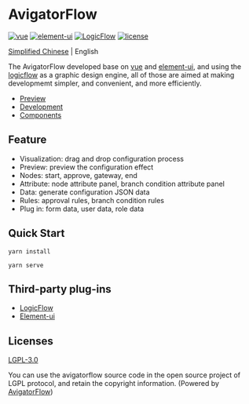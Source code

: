 # AvigatorFlow

<p>
  <a href="https://github.com/vuejs/vue">
    <img src="https://img.shields.io/badge/vue-2.6.11-brightgreen.svg" alt="vue"></a>
  <a href="https://github.com/ElemeFE/element">
    <img src="https://img.shields.io/badge/element--ui-2.15.1-brightgreen.svg" alt="element-ui"></a>
  <a href="https://github.com/didi/LogicFlow">
    <img src="https://img.shields.io/badge/LogicFlow-0.3.0-brightgreen.svg" alt="LogicFlow"></a>    
  <a href="https://gitee.com/gavinhome/AvigatorFlow/blob/master/LICENSE">
    <img src="https://img.shields.io/github/license/gavinhome/AvigatorFlow" alt="license"></a>
</p>


[Simplified Chinese](./README.md) | English

The AvigatorFlow developed base on [vue](https://github.com/vuejs/vue) and [element-ui](https://github.com/ElemeFE/element), and using the [logicflow](https://github.com/didi/LogicFlow) as a graphic design engine, all of those are aimed at making developmemt simpler, and convenient, and more efficiently.

* [Preview](https://gavinhome.github.io/AvigatorFlow/)
* [Development](/docs/guide_en.md)
* [Components](/docs/component_en.md)

## Feature

* Visualization: drag and drop configuration process
* Preview: preview the configuration effect
* Nodes: start, approve, gateway, end
* Attribute: node attribute panel, branch condition attribute panel
* Data: generate configuration JSON data
* Rules: approval rules, branch condition rules
* Plug in: form data, user data, role data

## Quick Start
```shell
yarn install
```
```shell
yarn serve
```

## Third-party plug-ins

* [LogicFlow](https://github.com/didi/LogicFlow)
* [Element-ui](https://github.com/ElemeFE/element)

## Licenses

[LGPL-3.0](https://opensource.org/licenses/LGPL-3.0)

You can use the avigatorflow source code in the open source project of LGPL protocol, and retain the copyright information. (Powered by <a target="_blank" href="https://gitee.com/gavinhome/AvigatorFlow">AvigatorFlow</a>)